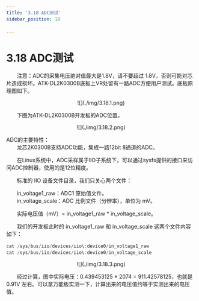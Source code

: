 ```yaml
---
title: '3.18 ADC测试'
sidebar_position: 18

---
```


# 3.18 ADC测试

&emsp;&emsp;注意：ADC的采集电压绝对值最大是1.8V，请不要超过 1.8V，否则可能对芯片造成损坏。ATK-DL2K0300B底板上VR处留有一路ADC方便用户测试。底板原理图如下。

<center>
![](./img/3.18.1.png)
</center>

&emsp;&emsp;下图为ATK-DL2K0300B开发板的ADC位置。

<center>
![](./img/3.18.2.png)
</center>

ADC的主要特性：<br />
&emsp;&emsp;龙芯2K0300B支持ADC功能，集成一路12bit 8通道的ADC。

&emsp;&emsp;在Linux系统中，ADC采样属于IIO子系统下，可以通过sysfs提供的接口来访问ADC控制器，使用的是12位精度。

&emsp;&emsp;标准的 IIO 设备文件目录，我们只关心两个文件：

&emsp;&emsp;in_voltage1_raw：ADC1 原始值文件。<br />
&emsp;&emsp;in_voltage_scale：ADC 比例文件（分辨率），单位为 mV。

&emsp;&emsp;实际电压值（mV）= in_voltage1_raw * in_voltage_scale。

&emsp;&emsp;我们的开发板此时的 in_voltage1_raw 和 in_voltage_scale 这两个文件内容如下：

```c#
cat /sys/bus/iio/devices/iio\:device0/in_voltage1_raw
cat /sys/bus/iio/devices/iio\:device0/in_voltage_scale
```

<center>
![](./img/3.18.3.png)
</center>

&emsp;&emsp;经过计算，图中实际电压：0.439453125 * 2074 = 911.42578125，也就是 0.91V 左右。可以拿万能板实测一下，计算出来的电压值约等于实测出来的电压值。



